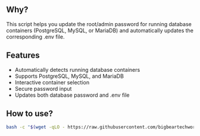 ## Why?

This script helps you update the root/admin password for running database containers (PostgreSQL, MySQL, or MariaDB) and automatically updates the corresponding .env file.

## Features

- Automatically detects running database containers
- Supports PostgreSQL, MySQL, and MariaDB
- Interactive container selection
- Secure password input
- Updates both database password and .env file

## How to use?

```bash
bash -c "$(wget -qLO - https://raw.githubusercontent.com/bigbeartechworld/big-bear-scripts/master/casaos-update-database-password/run.sh)"
```
